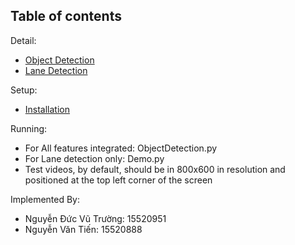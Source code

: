 
## Table of contents

Detail:
  * <a href = "https://github.com/tensorflow/models/tree/master/research/object_detection">Object Detection</a><br>
  * <a href = "https://towardsdatascience.com/finding-lane-lines-simple-pipeline-for-lane-detection-d02b62e7572b">Lane Detection</a><br>

Setup:
  * <a href='g3doc/installation.md'>Installation</a><br>

Running:
  * For All features integrated: ObjectDetection.py
  * For Lane detection only: Demo.py
  * Test videos, by default, should be in 800x600 in resolution and positioned at the top left corner of the screen

Implemented By:
  * Nguyễn Đức Vũ Trường: 15520951 <br>
  * Nguyễn Văn Tiến: 15520888 <br>
  
